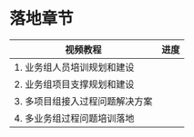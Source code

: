# 落地章节

| 视频教程                        | 进度 |
| ------------------------------- | ---- |
| 1. 业务组人员培训规划和建设     |      |
| 2. 业务组项目支撑规划和建设     |      |
| 3. 多项目组接入过程问题解决方案 |      |
| 4. 多业务组过程问题培训落地     |      |
